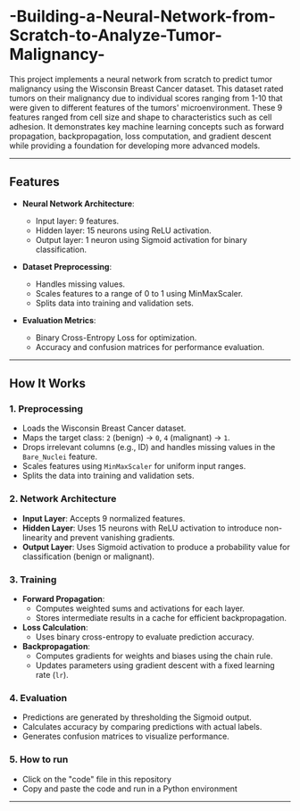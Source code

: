 # -Building-a-Neural-Network-from-Scratch-to-Analyze-Tumor-Malignancy-

This project implements a neural network from scratch to predict tumor malignancy using the Wisconsin Breast Cancer dataset. This dataset rated tumors on their malignancy due to individual scores ranging from 1-10 that were given to different features of the tumors' microenvironment. These 9 features ranged from cell size and shape to characteristics such as cell adhesion. It demonstrates key machine learning concepts such as forward propagation, backpropagation, loss computation, and gradient descent while providing a foundation for developing more advanced models.

---

## Features

- **Neural Network Architecture**:
  - Input layer: 9 features.
  - Hidden layer: 15 neurons using ReLU activation.
  - Output layer: 1 neuron using Sigmoid activation for binary classification.

- **Dataset Preprocessing**:
  - Handles missing values.
  - Scales features to a range of 0 to 1 using MinMaxScaler.
  - Splits data into training and validation sets.

- **Evaluation Metrics**:
  - Binary Cross-Entropy Loss for optimization.
  - Accuracy and confusion matrices for performance evaluation.

---

## How It Works

### 1. **Preprocessing**
- Loads the Wisconsin Breast Cancer dataset.
- Maps the target class: `2` (benign) → `0`, `4` (malignant) → `1`.
- Drops irrelevant columns (e.g., ID) and handles missing values in the `Bare_Nuclei` feature.
- Scales features using `MinMaxScaler` for uniform input ranges.
- Splits the data into training and validation sets.

### 2. **Network Architecture**
- **Input Layer**: Accepts 9 normalized features.
- **Hidden Layer**: Uses 15 neurons with ReLU activation to introduce non-linearity and prevent vanishing gradients.
- **Output Layer**: Uses Sigmoid activation to produce a probability value for classification (benign or malignant).

### 3. **Training**
- **Forward Propagation**:
  - Computes weighted sums and activations for each layer.
  - Stores intermediate results in a cache for efficient backpropagation.
- **Loss Calculation**:
  - Uses binary cross-entropy to evaluate prediction accuracy.
- **Backpropagation**:
  - Computes gradients for weights and biases using the chain rule.
  - Updates parameters using gradient descent with a fixed learning rate (`lr`).

### 4. **Evaluation**
- Predictions are generated by thresholding the Sigmoid output.
- Calculates accuracy by comparing predictions with actual labels.
- Generates confusion matrices to visualize performance.

### 5. How to run 
- Click on the "code" file in this repository
- Copy and paste the code and run in a Python environment
---
